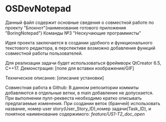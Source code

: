 # OSDevNotepad

Данный файл содержит основные сведения о совместной работе по проекту "Блокнот"(наименование готового приложения "BoringNotepad") Команды №3 "Нескучающие программисты"

Идея проекта заключается в создании удобного и функционального текстового редактора, в перспективе возможно добавления функций совместной работы пользователей.

Для реализации задачи будет использоваться фреймворк QtCreator 6.5, C++17.
Демонстрация:
[поле для вставки изображения/GIF]

Техническое описание:
[описание установки]


Совместная работа в Github:
В данном репозитории коммиты добавляются в отдельные ветки, в main добавление не допускается.
При выполнении пулл-реквеста необходимо кратко описывать предлагаемые изменения.
При создании веток (бранчей) использовать название, номер user story(User_Story_ID),номер задачи(Task_ID), и понятное наименование содержимого: _feature/US1-T2_doc_open_
